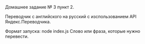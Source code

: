 Домашнее задание № 3 пункт 2.

Переводчик с английского на русский с изспользованием API Яндекс.Переводчика.

Формат запуска: node index.js Слово или фраза, которые нужно перевести.
